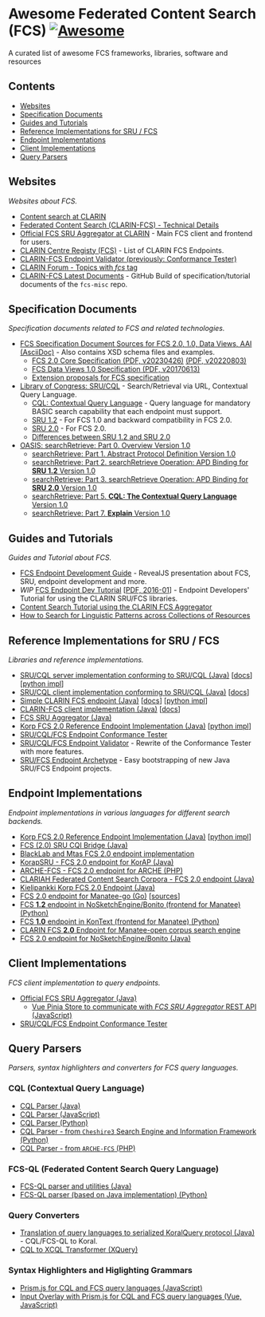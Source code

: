 # Awesome Federated Content Search (FCS) [![Awesome](https://awesome.re/badge.svg)](https://awesome.re)
A curated list of awesome FCS frameworks, libraries, software and resources

<!-- see https://github.com/sindresorhus/awesome-lint -->
<!--lint disable double-link-->

## Contents

- [Websites](#websites)
- [Specification Documents](#specification-documents)
- [Guides and Tutorials](#guides-and-tutorials)
- [Reference Implementations for SRU / FCS](#reference-implementations-for-sru--fcs)
- [Endpoint Implementations](#endpoint-implementations)
- [Client Implementations](#client-implementations)
- [Query Parsers](#query-parsers)

## Websites

*Websites about FCS.*

- [Content search at CLARIN](https://www.clarin.eu/content/content-search)
- [Federated Content Search (CLARIN-FCS) - Technical Details](https://www.clarin.eu/content/federated-content-search-clarin-fcs-technical-details)
- [Official FCS SRU Aggregator at CLARIN](https://contentsearch.clarin.eu/) - Main FCS client and frontend for users.
- [CLARIN Centre Registy (FCS)](https://centres.clarin.eu/fcs) - List of CLARIN FCS Endpoints.
- [CLARIN-FCS Endpoint Validator (previously: Conformance Tester)](https://www.clarin.eu/fcsvalidator)
- [CLARIN Forum - Topics with _fcs_ tag](https://forum.clarin.eu/tag/fcs)
- [CLARIN-FCS Latest Documents](https://clarin-eric.github.io/fcs-misc/) - GitHub Build of specification/tutorial documents of the `fcs-misc` repo.

## Specification Documents

*Specification documents related to FCS and related technologies.*

- [FCS Specification Document Sources for FCS 2.0, 1.0, Data Views, AAI (AsciiDoc)](https://github.com/clarin-eric/fcs-misc) - Also contains XSD schema files and examples.
  - [FCS 2.0 Core Specification (PDF, v20230426)](https://office.clarin.eu/v/CE-2017-1046-FCS-Specification-v20230426.pdf) [(PDF, v20220803)](https://office.clarin.eu/v/CE-2017-1046-FCS-Specification-v89.pdf)
  - [FCS Data Views 1.0 Specification (PDF, v20170613)](https://office.clarin.eu/v/CE-2014-0317-CLARIN_FCS_Specification_DataViews_1_0-v20170613.pdf)
  - [Extension proposals for FCS specification](https://github.com/clarin-eric/fcs-misc/wiki/Extensions-to-FCS-specification)
- [Library of Congress: SRU/CQL](https://www.loc.gov/standards/sru/) - Search/Retrieval via URL, Contextual Query Language.
  - [CQL: Contextual Query Language](http://www.loc.gov/standards/sru/cql/spec.html) - Query language for mandatory BASIC search capability that each endpoint must support.
  - [SRU 1.2](https://www.loc.gov/standards/sru/sru-1-2.html) - For FCS 1.0 and backward compatibility in FCS 2.0.
  - [SRU 2.0](https://www.loc.gov/standards/sru/sru-2-0.html) - For FCS 2.0.
  - [Differences between SRU 1.2 and SRU 2.0](http://www.loc.gov/standards/sru/differences.html)
- [OASIS: searchRetrieve: Part 0. Overview Version 1.0](http://docs.oasis-open.org/search-ws/searchRetrieve/v1.0/os/part0-overview/searchRetrieve-v1.0-os-part0-overview.html)
  - [searchRetrieve: Part 1. Abstract Protocol Definition Version 1.0](http://docs.oasis-open.org/search-ws/searchRetrieve/v1.0/os/part1-apd/searchRetrieve-v1.0-os-part1-apd.html)
  - [searchRetrieve: Part 2. searchRetrieve Operation: APD Binding for **SRU 1.2** Version 1.0](http://docs.oasis-open.org/search-ws/searchRetrieve/v1.0/os/part2-sru1.2/searchRetrieve-v1.0-os-part2-sru1.2.html)
  - [searchRetrieve: Part 3. searchRetrieve Operation: APD Binding for **SRU 2.0** Version 1.0](http://docs.oasis-open.org/search-ws/searchRetrieve/v1.0/os/part3-sru2.0/searchRetrieve-v1.0-os-part3-sru2.0.html)
  - [searchRetrieve: Part 5. **CQL: The Contextual Query Language** Version 1.0](http://docs.oasis-open.org/search-ws/searchRetrieve/v1.0/os/part5-cql/searchRetrieve-v1.0-os-part5-cql.html)
  - [searchRetrieve: Part 7. **Explain** Version 1.0](http://docs.oasis-open.org/search-ws/searchRetrieve/v1.0/os/part7-explain/searchRetrieve-v1.0-os-part7-explain.html)
 
## Guides and Tutorials

*Guides and Tutorial about FCS.*

- [FCS Endpoint Development Guide](https://www.clarin.eu/fcsdevguide) - RevealJS presentation about FCS, SRU, endpoint development and more.
- *WIP* [FCS Endpoint Dev Tutorial](https://github.com/clarin-eric/fcs-misc/tree/feature/fcs-endpoint-dev-tutorial) [[PDF, 2016-01](https://github.com/clarin-eric/fcs-misc/blob/feature/fcs-endpoint-dev-tutorial/historical/documents/FCS-2-endpoint-developers-tutorial.pdf)] - Endpoint Developers' Tutorial for using the CLARIN SRU/FCS libraries.
- [Content Search Tutorial using the CLARIN FCS Aggregator](https://www.clarin.eu/content/content-search-tutorial)
- [How to Search for Linguistic Patterns across Collections of Resources](https://docs.google.com/document/d/1lVAnLtvasR3FZ4jPjVQM9X_xXqIsgVYUIFgz1Rgbteo/edit#heading=h.qk98yzwql21k)

## Reference Implementations for SRU / FCS

*Libraries and reference implementations.*

- [SRU/CQL server implementation conforming to SRU/CQL (Java)](https://github.com/clarin-eric/fcs-sru-server) 
  [[docs](https://clarin-eric.github.io/fcs-sru-server/)] 
  [[python impl](https://github.com/Querela/fcs-sru-server-python)]
- [SRU/CQL client implementation conforming to SRU/CQL (Java)](https://github.com/clarin-eric/fcs-sru-client) 
  [[docs](https://clarin-eric.github.io/fcs-sru-client/)]
- [Simple CLARIN FCS endpoint (Java)](https://github.com/clarin-eric/fcs-simple-endpoint) 
  [[docs](https://clarin-eric.github.io/fcs-simple-endpoint/)] 
  [[python impl](https://github.com/Querela/fcs-simple-endpoint-python)]
- [CLARIN-FCS client implementation (Java)](https://github.com/clarin-eric/fcs-simple-client) 
  [[docs](https://clarin-eric.github.io/fcs-simple-client/)]
- [FCS SRU Aggregator (Java)](https://github.com/clarin-eric/fcs-sru-aggregator)
- [Korp FCS 2.0 Reference Endpoint Implementation (Java)](https://github.com/clarin-eric/fcs-korp-endpoint) 
  [[python impl](https://github.com/Querela/fcs-korp-endpoint-python)]
- [SRU/CQL/FCS Endpoint Conformance Tester](https://github.com/clarin-eric/fcs-endpoint-tester)
- [SRU/CQL/FCS Endpoint Validator](https://github.com/saw-leipzig/fcs-endpoint-validator) - Rewrite of the Conformance Tester with more features.
- [SRU/FCS Endpoint Archetype](https://github.com/clarin-eric/fcs-endpoint-archetype) - Easy bootstrapping of new Java SRU/FCS Endpoint projects.

## Endpoint Implementations

*Endpoint implementations in various languages for different search backends.*

- [Korp FCS 2.0 Reference Endpoint Implementation (Java)](https://github.com/clarin-eric/fcs-korp-endpoint) 
  [[python impl](https://github.com/Querela/fcs-korp-endpoint-python)]
- [FCS (2.0) SRU CQI Bridge (Java)](https://github.com/clarin-eric/fcs-sru-cqi-bridge)
- [BlackLab and Mtas FCS 2.0 endpoint implementation](https://github.com/INL/clariah-fcs-endpoints)
- [KorapSRU - FCS 2.0 endpoint for KorAP (Java)](https://github.com/KorAP/KorapSRU)
- [ARCHE-FCS - FCS 2.0 endpoint for ARCHE (PHP)](https://github.com/acdh-oeaw/arche-fcs)
- [CLARIAH Federated Content Search Corpora - FCS 2.0 endpoint (Java)](https://github.com/INL/clariah-fcs-endpoints)
- [Kielipankki Korp FCS 2.0 Endpoint (Java)](https://github.com/CSCfi/Kielipankki-fcs-korp-endpoint)
- [FCS 2.0 endpoint for Manatee-go (Go)](https://is.muni.cz/th/g4k0b/) [[sources](https://is.muni.cz/th/g4k0b/manatee-fcs2.zip)]
- [FCS **1.2** endpoint in NoSketchEngine/Bonito (frontend for Manatee) (Python)](https://nlp.fi.muni.cz/trac/noske)
- [FCS **1.0** endpoint in KonText (frontend for Manatee) (Python)](https://github.com/czcorpus/kontext/blob/master/lib/views/fcs.py)
- [CLARIN FCS **2.0** Endpoint for Manatee-open corpus search engine](https://github.com/czcorpus/mquery-sru)
- [FCS 2.0 endpoint for NoSketchEngine/Bonito (Java)](https://github.com/Leipzig-Corpora-Collection/fcs-noske-endpoint)

## Client Implementations

*FCS client implementation to query endpoints.*

- [Official FCS SRU Aggregator (Java)](https://github.com/clarin-eric/fcs-sru-aggregator)
  - [Vue Pinia Store to communicate with *FCS SRU Aggregator* REST API (JavaScript)](https://git.saw-leipzig.de/text-plus/FCS/textplus-fcs-store/)
- [SRU/CQL/FCS Endpoint Conformance Tester](https://github.com/clarin-eric/fcs-endpoint-tester)

## Query Parsers

*Parsers, syntax highlighters and converters for FCS query languages.*

### CQL (Contextual Query Language)

- [CQL Parser (Java)](https://github.com/indexdata/cql-java)
- [CQL Parser (JavaScript)](https://github.com/Querela/cql-js)
- [CQL Parser (Python)](https://github.com/Querela/cql-python)
- [CQL Parser - from `Cheshire3` Search Engine and Information Framework (Python)](https://github.com/cheshire3/cheshire3/blob/develop/cheshire3/cqlParser.py)
- [CQL Parser - from `ARCHE-FCS` (PHP)](https://github.com/acdh-oeaw/arche-fcs/tree/master/src/acdhOeaw/cql)

### FCS-QL (Federated Content Search Query Language)

- [FCS-QL parser and utilities (Java)](https://github.com/clarin-eric/fcs-ql)
- [FCS-QL parser (based on Java implementation) (Python)](https://github.com/Querela/fcs-ql-python)

### Query Converters

- [Translation of query languages to serialized KoralQuery protocol (Java)](https://github.com/gremid/Koral) - CQL/FCS-QL to Koral.
- [CQL to XCQL Transformer (XQuery)](https://github.com/digicademy/cql-parser-xqm)

### Syntax Highlighters and Higlighting Grammars

- [Prism.js for CQL and FCS query languages (JavaScript)](https://github.com/clarin-eric/fcs-syntax-highlighting)
- [Input Overlay with Prism.js for CQL and FCS query languages (Vue, JavaScript)](https://git.saw-leipzig.de/text-plus/FCS/textplus-fcs-prism)
